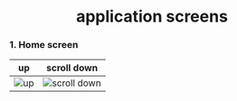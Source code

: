 

<h1 align="center" >
    application screens
</h1>

<h3>1. Home screen </h3>

| up | scroll down |
|-------|-------|
|![up](https://github.com/RAYANaouf/Daracademy/assets/120733474/d3a2c82c-883a-4885-b189-ff0c926b41f3) |![scroll down](https://github.com/RAYANaouf/Daracademy/assets/120733474/ad7fb64e-6c23-463a-afe0-b7d181b51c3d) |

